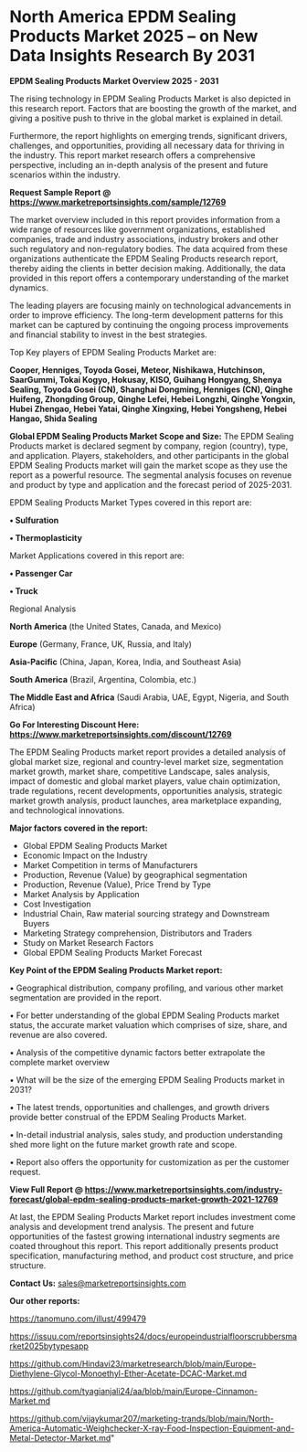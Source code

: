 # North America EPDM Sealing Products Market 2025 – on New Data Insights Research By 2031

<Strong> EPDM Sealing Products Market Overview 2025 - 2031</strong>

The rising technology in EPDM Sealing Products Market is also depicted in this research report. Factors that are boosting the growth of the market, and giving a positive push to thrive in the global market is explained in detail.

Furthermore, the report highlights on emerging trends, significant drivers, challenges, and opportunities, providing all necessary data for thriving in the industry. This report market research offers a comprehensive perspective, including an in-depth analysis of the present and future scenarios within the industry.

<strong>Request Sample Report @ <a href=https://www.marketreportsinsights.com/sample/12769>https://www.marketreportsinsights.com/sample/12769</a></strong>

The market overview included in this report provides information from a wide range of resources like government organizations, established companies, trade and industry associations, industry brokers and other such regulatory and non-regulatory bodies. The data acquired from these organizations authenticate the EPDM Sealing Products research report, thereby aiding the clients in better decision making. Additionally, the data provided in this report offers a contemporary understanding of the market dynamics.

The leading players are focusing mainly on technological advancements in order to improve efficiency. The long-term development patterns for this market can be captured by continuing the ongoing process improvements and financial stability to invest in the best strategies.

Top Key players of EPDM Sealing Products Market are:

<strong>Cooper, Henniges, Toyoda Gosei, Meteor, Nishikawa, Hutchinson, SaarGummi, Tokai Kogyo, Hokusay, KISO, Guihang Hongyang, Shenya Sealing, Toyoda Gosei (CN), Shanghai Dongming, Henniges (CN), Qinghe Huifeng, Zhongding Group, Qinghe Lefei, Hebei Longzhi, Qinghe Yongxin, Hubei Zhengao, Hebei Yatai, Qinghe Xingxing, Hebei Yongsheng, Hebei Hangao, Shida Sealing</strong>

<strong><b>Global EPDM Sealing Products Market Scope and Size:</b></strong>
The EPDM Sealing Products market is declared segment by company, region (country), type, and application. Players, stakeholders, and other participants in the global EPDM Sealing Products market will gain the market scope as they use the report as a powerful resource. The segmental analysis focuses on revenue and product by type and application and the forecast period of 2025-2031.

EPDM Sealing Products Market Types covered in this report are:

<strong>• Sulfuration

• Thermoplasticity</strong>

Market Applications covered in this report are:

<strong>• Passenger Car

• Truck</strong> 

Regional Analysis

<strong>North America</strong> (the United States, Canada, and Mexico)

<strong>Europe</strong> (Germany, France, UK, Russia, and Italy)

<strong>Asia-Pacific</strong> (China, Japan, Korea, India, and Southeast Asia)

<strong>South America</strong> (Brazil, Argentina, Colombia, etc.)

<strong>The Middle East and Africa</strong> (Saudi Arabia, UAE, Egypt, Nigeria, and South Africa)

<strong>Go For Interesting Discount Here: <a href=https://www.marketreportsinsights.com/discount/12769>https://www.marketreportsinsights.com/discount/12769</a></strong>

The EPDM Sealing Products market report provides a detailed analysis of global market size, regional and country-level market size, segmentation market growth, market share, competitive Landscape, sales analysis, impact of domestic and global market players, value chain optimization, trade regulations, recent developments, opportunities analysis, strategic market growth analysis, product launches, area marketplace expanding, and technological innovations.

<strong><b>Major factors covered in the report:</b></strong>
<ul>
  <li>Global EPDM Sealing Products Market </li>
  <li>Economic Impact on the Industry</li>
  <li>Market Competition in terms of Manufacturers</li>
  <li>Production, Revenue (Value) by geographical segmentation</li>
  <li>Production, Revenue (Value), Price Trend by Type</li>
  <li>Market Analysis by Application</li>
  <li>Cost Investigation</li>
  <li>Industrial Chain, Raw material sourcing strategy and Downstream Buyers</li>
  <li>Marketing Strategy comprehension, Distributors and Traders</li>
  <li>Study on Market Research Factors</li>
  <li>Global EPDM Sealing Products Market Forecast</li>
</ul>

<strong><b>Key Point of the EPDM Sealing Products Market report:</b></strong>

• Geographical distribution, company profiling, and various other market segmentation are provided in the report.

• For better understanding of the global EPDM Sealing Products market status, the accurate market valuation which comprises of size, share, and revenue are also covered.

• Analysis of the competitive dynamic factors better extrapolate the complete market overview

• What will be the size of the emerging EPDM Sealing Products market in 2031?

• The latest trends, opportunities and challenges, and growth drivers provide better construal of the EPDM Sealing Products Market.

• In-detail industrial analysis, sales study, and production understanding shed more light on the future market growth rate and scope.

• Report also offers the opportunity for customization as per the customer request.

<strong><b>View Full Report @ <a href=https://www.marketreportsinsights.com/industry-forecast/global-epdm-sealing-products-market-growth-2021-12769>https://www.marketreportsinsights.com/industry-forecast/global-epdm-sealing-products-market-growth-2021-12769</a></b></strong>


At last, the EPDM Sealing Products Market report includes investment come analysis and development trend analysis. The present and future opportunities of the fastest growing international industry segments are coated throughout this report. This report additionally presents product specification, manufacturing method, and product cost structure, and price structure.

<strong>Contact Us:</strong>
sales@marketreportsinsights.com

<strong>Our other reports:</strong>

<a href=https://tanomuno.com/illust/499479>https://tanomuno.com/illust/499479</a>

<a href=https://issuu.com/reportsinsights24/docs/europeindustrialfloorscrubbersmarket2025bytypesapp>https://issuu.com/reportsinsights24/docs/europeindustrialfloorscrubbersmarket2025bytypesapp</a>

<a href=https://github.com/Hindavi23/marketresearch/blob/main/Europe-Diethylene-Glycol-Monoethyl-Ether-Acetate-DCAC-Market.md>https://github.com/Hindavi23/marketresearch/blob/main/Europe-Diethylene-Glycol-Monoethyl-Ether-Acetate-DCAC-Market.md</a>

<a href=https://github.com/tyagianjali24/aa/blob/main/Europe-Cinnamon-Market.md>https://github.com/tyagianjali24/aa/blob/main/Europe-Cinnamon-Market.md</a>

<a href=https://github.com/vijaykumar207/marketing-trands/blob/main/North-America-Automatic-Weighchecker-X-ray-Food-Inspection-Equipment-and-Metal-Detector-Market.md>https://github.com/vijaykumar207/marketing-trands/blob/main/North-America-Automatic-Weighchecker-X-ray-Food-Inspection-Equipment-and-Metal-Detector-Market.md</a>"

